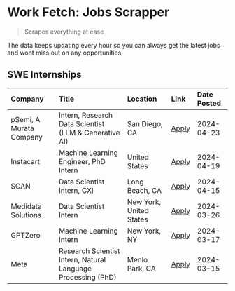 # Work Fetch: Jobs Scrapper
> Scrapes everything at ease

The data keeps updating every hour so you can always get the latest jobs and wont miss out on any opportunities.

## SWE Internships
<!--START_SECTION:workfetch-->
| Company                 | Title                                                        | Location                | Link                                                                                                                                                                                                                                                                       | Date Posted   |
|:------------------------|:-------------------------------------------------------------|:------------------------|:---------------------------------------------------------------------------------------------------------------------------------------------------------------------------------------------------------------------------------------------------------------------------|:--------------|
| pSemi, A Murata Company | Intern, Research Data Scientist (LLM & Generative AI)        | San Diego, CA           | [Apply](https://www.linkedin.com/jobs/view/intern-research-data-scientist-llm-generative-ai-at-psemi-a-murata-company-3887074168?position=4&pageNum=0&refId=EPBh0q7pFnta0ySisFHEBw%3D%3D&trackingId=H5esy3ekGLoeWWfDPFcU4g%3D%3D&trk=public_jobs_jserp-result_search-card) | 2024-04-23    |
| Instacart               | Machine Learning Engineer, PhD Intern                        | United States           | [Apply](https://www.linkedin.com/jobs/view/machine-learning-engineer-phd-intern-at-instacart-3901991739?position=2&pageNum=0&refId=EPBh0q7pFnta0ySisFHEBw%3D%3D&trackingId=nS0SOMtBXPG6aRKrT28SUA%3D%3D&trk=public_jobs_jserp-result_search-card)                          | 2024-04-19    |
| SCAN                    | Data Scientist Intern, CXI                                   | Long Beach, CA          | [Apply](https://www.linkedin.com/jobs/view/data-scientist-intern-cxi-at-scan-3899690492?position=10&pageNum=0&refId=EPBh0q7pFnta0ySisFHEBw%3D%3D&trackingId=7mVX645dhQrqdcaIPK8Zrg%3D%3D&trk=public_jobs_jserp-result_search-card)                                         | 2024-04-15    |
| Medidata Solutions      | Data Scientist Intern                                        | New York, United States | [Apply](https://www.linkedin.com/jobs/view/data-scientist-intern-at-medidata-solutions-3810253704?position=9&pageNum=0&refId=EPBh0q7pFnta0ySisFHEBw%3D%3D&trackingId=PxVmdMevU8L7IwaPPhZJTw%3D%3D&trk=public_jobs_jserp-result_search-card)                                | 2024-03-26    |
| GPTZero                 | Machine Learning Intern                                      | New York, NY            | [Apply](https://www.linkedin.com/jobs/view/machine-learning-intern-at-gptzero-3860723963?position=8&pageNum=0&refId=EPBh0q7pFnta0ySisFHEBw%3D%3D&trackingId=VGmC4LYKPzHaYjvZiIU%2BWg%3D%3D&trk=public_jobs_jserp-result_search-card)                                       | 2024-03-17    |
| Meta                    | Research Scientist Intern, Natural Language Processing (PhD) | Menlo Park, CA          | [Apply](https://www.linkedin.com/jobs/view/research-scientist-intern-natural-language-processing-phd-at-meta-3858718375?position=7&pageNum=0&refId=EPBh0q7pFnta0ySisFHEBw%3D%3D&trackingId=9bHbcHYlVWiwtVFrLZO1Hw%3D%3D&trk=public_jobs_jserp-result_search-card)          | 2024-03-15    |
<!--END_SECTION:workfetch-->

